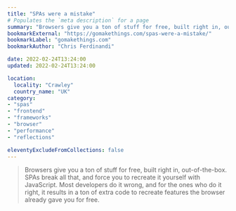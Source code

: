 ```yaml
---
title: "SPAs were a mistake"
# Populates the `meta description` for a page
summary: "Browsers give you a ton of stuff for free, built right in, out-of-the-box. SPAs break all that, and force you to recreate it yourself with JavaScript."
bookmarkExternal: "https://gomakethings.com/spas-were-a-mistake/"
bookmarkLabel: "gomakethings.com"
bookmarkAuthor: "Chris Ferdinandi"

date: 2022-02-24T13:24:00
updated: 2022-02-24T13:24:00

location:
  locality: "Crawley"
  country_name: "UK"
category:
- "spas"
- "frontend"
- "frameworks"
- "browser"
- "performance"
- "reflections"

eleventyExcludeFromCollections: false
---
```


> Browsers give you a ton of stuff for free, built right in, out-of-the-box. SPAs break all that, and force you to recreate it yourself with JavaScript. Most developers do it wrong, and for the ones who do it right, it results in a ton of extra code to recreate features the browser already gave you for free.

